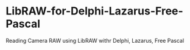 # LibRAW-for-Delphi-Lazarus-Free-Pascal
Reading Camera RAW using LibRAW withr Delphi, Lazarus, Free Pascal

